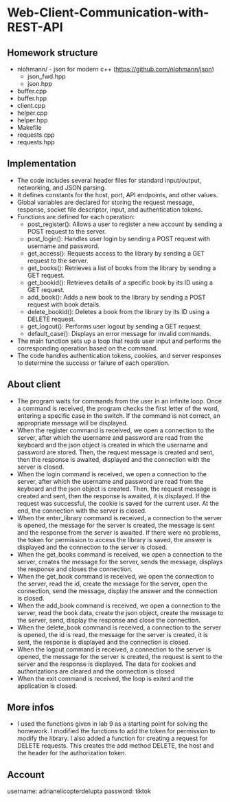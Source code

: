 # Web-Client-Communication-with-REST-API

## Homework structure

* nlohmann/ - json for modern c++ (https://github.com/nlohmann/json)
    * json_fwd.hpp
    * json.hpp
* buffer.cpp
* buffer.hpp
* client.cpp
* helper.cpp
* helper.hpp
* Makefile
* requests.cpp
* requests.hpp

## Implementation
* The code includes several header files for standard input/output, networking, and JSON parsing.
* It defines constants for the host, port, API endpoints, and other values.
* Global variables are declared for storing the request message, response, socket file descriptor, input, and
authentication tokens.
* Functions are defined for each operation:
    * post_register(): Allows a user to register a new account by sending a POST request to the server.
    * post_login(): Handles user login by sending a POST request with username and password.
    * get_access(): Requests access to the library by sending a GET request to the server.
    * get_books(): Retrieves a list of books from the library by sending a GET request.
    * get_bookid(): Retrieves details of a specific book by its ID using a GET request.
    * add_book(): Adds a new book to the library by sending a POST request with book details.
    * delete_bookid(): Deletes a book from the library by its ID using a DELETE request.
    * get_logout(): Performs user logout by sending a GET request.
    * default_case(): Displays an error message for invalid commands.
* The main function sets up a loop that reads user input and performs the corresponding operation based on the
command.
* The code handles authentication tokens, cookies, and server responses to determine the success or failure of
each operation.

## About client
* The program waits for commands from the user in an infinite loop. Once a command is received, the program checks
the first letter of the word, entering a specific case in the switch. If the command is not correct, an appropriate
message will be displayed.
* When the register command is received, we open a connection to the server, after which the username and password
are read from the keyboard and the json object is created in which the username and password are stored. Then, the
request message is created and sent, then the response is awaited, displayed and the connection with the server is
closed.
* When the login command is received, we open a connection to the server, after which the username and password are
read from the keyboard and the json object is created. Then, the request message is created and sent, then the response
is awaited, it is displayed. If the request was successful, the cookie is saved for the current user. At the end, the
connection with the server is closed.
* When the enter_library command is received, a connection to the server is opened, the message for the server is
created, the message is sent and the response from the server is awaited. If there were no problems, the token for
permission to access the library is saved, the answer is displayed and the connection to the server is closed.
* When the get_books command is received, we open a connection to the server, creates the message for the server,
sends the message, displays the response and closes the connection.
* When the get_book command is received, we open the connection to the server, read the id, create the message for
the server, open the connection, send the message, display the answer and the connection is closed.
* When the add_book command is received, we open a connection to the server, read the book data, create the json
object, create the message to the server, send, display the response and close the connection.
* When the delete_book command is received, a connection to the server is opened, the id is read, the message for
the server is created, it is sent, the response is displayed and the connection is closed.
* When the logout command is received, a connection to the server is opened, the message for the server is created,
the request is sent to the server and the response is displayed. The data for cookies and authorizations are cleared
and the connection is closed
* When the exit command is received, the loop is exited and the application is closed.

## More infos
* I used the functions given in lab 9 as a starting point for solving the homework. I modified the functions to
add the token for permission to modify the library. I also added a function for creating a request for DELETE
requests. This creates the add method DELETE, the host and the header for the authorization token.

## Account
username: adrianelicopterdelupta
password: tiktok